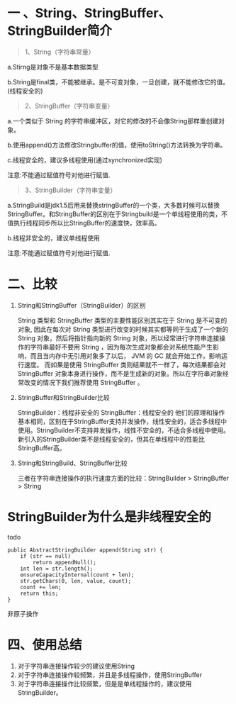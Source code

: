 # 一 、String、StringBuffer、StringBuilder简介

> 1、String（字符串常量）

a.Stirng是对象不是基本数据类型 
    
b.String是final类，不能被继承。是不可变对象，一旦创建，就不能修改它的值。 (线程安全的)


> 2、StringBuffer（字符串变量）

a.一个类似于 String 的字符串缓冲区，对它的修改的不会像String那样重创建对象。 

b.使用append()方法修改Stringbuffer的值，使用toString()方法转换为字符串。

c.线程安全的，建议多线程使用(通过synchronized实现)

注意:不能通过赋值符号对他进行赋值.

> 3、StringBuilder（字符串变量）

a.StringBuild是jdk1.5后用来替换stringBuffer的一个类，大多数时候可以替换StringBuffer。和StringBuffer的区别在于Stringbuild是一个单线程使用的类，不值执行线程同步所以比StringBuffer的速度快，效率高。

b.线程非安全的，建议单线程使用

注意:不能通过赋值符号对他进行赋值.

# 二、比较

1. String和StringBuffer（StringBuilder）的区别

	String 类型和 StringBuffer 类型的主要性能区别其实在于 String 是不可变的对象, 因此在每次对 String 类型进行改变的时候其实都等同于生成了一个新的 String 对象，然后将指针指向新的 String 对象，所以经常进行字符串连接操作的字符串最好不要用 String ，因为每次生成对象都会对系统性能产生影响，而且当内存中无引用对象多了以后， JVM 的 GC 就会开始工作，影响运行速度。
而如果是使用 StringBuffer 类则结果就不一样了，每次结果都会对 StringBuffer 对象本身进行操作，而不是生成新的对象。所以在字符串对象经常改变的情况下我们推荐使用 StringBuffer 。

2. StringBuffer和StringBuilder比较

	StringBuilder：线程非安全的
StringBuffer：线程安全的
他们的原理和操作基本相同，区别在于StringBuffer支持并发操作，线性安全的，适合多线程中使用。StringBuilder不支持并发操作，线性不安全的，不适合多线程中使用。新引入的StringBuilder类不是线程安全的，但其在单线程中的性能比StringBuffer高。

3. String和StringBuild、StringBuffer比较

	三者在字符串连接操作的执行速度方面的比较：StringBuilder > StringBuffer > String
	
	
# StringBuilder为什么是非线程安全的

todo 

```
public AbstractStringBuilder append(String str) {
    if (str == null)
        return appendNull();
    int len = str.length();
    ensureCapacityInternal(count + len);
    str.getChars(0, len, value, count);
    count += len;
    return this;
}

```
非原子操作


	
# 四、使用总结

1. 对于字符串连接操作较少的建议使用String
2. 对于字符串连接操作较频繁，并且是多线程操作，使用StringBuffer
3. 对于字符串连接操作比较频繁，但是是单线程操作的，建议使用StringBuilder。


